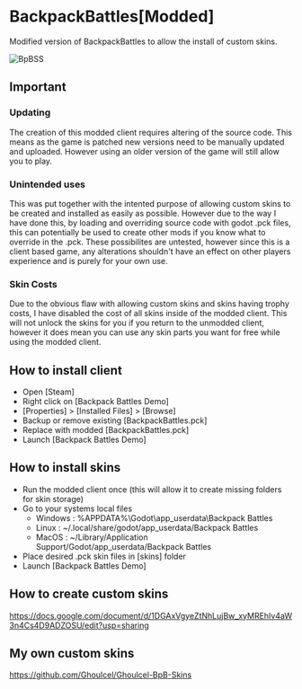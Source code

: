# BackpackBattles[Modded]

Modified version of BackpackBattles to allow the install of custom skins.

![BpBSS](https://github.com/Ghoulcel/BackpackBattle-Modded-/assets/150391748/ba5aaf08-9959-4f75-9ff4-85daf10a2a36)


## Important

### Updating
The creation of this modded client requires altering of the source code. This means as the game is patched new versions need to be manually updated and uploaded. However using an older version of the game will still allow you to play. 

### Unintended uses
This was put together with the intented purpose of allowing custom skins to be created and installed as easily as possible. However due to the way I have done this, by loading and overriding source code with godot .pck files, this can potentially be used to create other mods if you know what to override in the .pck. These possibilites are untested, however since this is a client based game, any alterations shouldn't have an effect on other players experience and is purely for your own use.

### Skin Costs
Due to the obvious flaw with allowing custom skins and skins having trophy costs, I have disabled the cost of all skins inside of the modded client. This will not unlock the skins for you if you return to the unmodded client, however it does mean you can use any skin parts you want for free while using the modded client.


## How to install client
- Open [Steam]
- Right click on [Backpack Battles Demo]
- [Properties] > [Installed Files] > [Browse]
- Backup or remove existing [BackpackBattles.pck]
- Replace with modded [BackpackBattles.pck]
- Launch [Backpack Battles Demo]

## How to install skins
- Run the modded client once (this will allow it to create missing folders for skin storage)
- Go to your systems local files
  - Windows : %APPDATA%\Godot\app_userdata\Backpack Battles
  - Linux : ~/.local/share/godot/app_userdata/Backpack Battles
  - MacOS : ~/Library/Application Support/Godot/app_userdata/Backpack Battles
- Place desired .pck skin files in [skins] folder
- Launch [Backpack Battles Demo]

 ## How to create custom skins
  https://docs.google.com/document/d/1DGAxVgyeZtNhLujBw_xyMREhIv4aW3n4Cs4D9ADZOSU/edit?usp=sharing

## My own custom skins
   https://github.com/Ghoulcel/Ghoulcel-BpB-Skins
